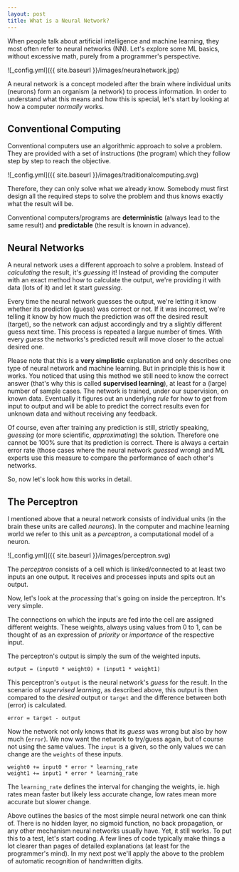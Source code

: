 ```yaml
---
layout: post
title: What is a Neural Network?
---
```


When people talk about artificial intelligence and machine learning, they most often refer to neural networks (NN). 
Let's explore some ML basics, without excessive math, purely from a programmer's perspective.

![_config.yml]({{ site.baseurl }}/images/neuralnetwork.jpg)

A neural network is a concept modeled after the brain where individual units (neurons) form an organism (a network) to process information. 
In order to understand what this means and how this is special, let's start by looking at how a computer *normally* works.  

## Conventional Computing

Conventional computers use an algorithmic approach to solve a problem. 
They are provided with a set of instructions (the program) which they follow step by step to reach the objective.

![_config.yml]({{ site.baseurl }}/images/traditionalcomputing.svg)

Therefore, they can only solve what we already know. 
Somebody must first design all the required steps to solve the problem and thus knows exactly what the result will be.

Conventional computers/programs are **deterministic** (always lead to the same result) and **predictable** (the result is known in advance). 

## Neural Networks

A neural network uses a different approach to solve a problem. 
Instead of *calculating* the result, it's *guessing* it! 
Instead of providing the computer with an exact method how to calculate the output, we're providing it with data (lots of it) and let it start *guessing*. 

Every time the neural network guesses the output, we're letting it know whether its prediction (guess) was correct or not. 
If it was incorrect, we're telling it know by how much the prediction was off the desired result (target), so the network can adjust accordingly and try a slightly different guess next time.
This process is repeated a largue number of times. 
With every *guess* the networks's predicted result will move closer to the actual desired one. 

Please note that this is a **very simplistic** explanation and only describes one type of neural network and machine learning. 
But in principle this is how it works. 
You noticed that using this method we still need to know the correct answer (that's why this is called **supervised learning**), at least for a (large) number of sample cases.
The network is trained, under our supervision, on known data. 
Eventually it figures out an underlying *rule* for how to get from input to output and will be able to predict the correct results even for unknown data and without receiving any feedback.

Of course, even after training any prediction is still, strictly speaking, *guessing* (or more scientific, *approximating*) the solution.
Therefore one cannot be 100% sure that its prediction is correct. 
There is always a certain error rate (those cases where the neural network *guessed* wrong) and ML experts use this measure to compare the performance of each other's networks.
 
So, now let's look how this works in detail.

## The Perceptron

I mentioned above that a neural network consists of individual units (in the brain these units are called *neurons*). 
In the computer and machine learning world we refer to this unit as a *perceptron*, a computational model of a neuron.

![_config.yml]({{ site.baseurl }}/images/perceptron.svg)

The *perceptron* consists of a cell which is linked/connected to at least two inputs an one output.
It receives and processes inputs and spits out an output. 

Now, let's look at the *processing* that's going on inside the perceptron. It's very simple. 

The connections on which the inputs are fed into the cell are assigned different weights. 
These weights, always using values from 0 to 1, can be thought of as an expression of *priority* or *importance* of the respective input. 

The perceptron's output is simply the sum of the weighted inputs.

```
output = (input0 * weight0) + (input1 * weight1)

```

This perceptron's `output` is the neural network's *guess* for the result.
In the scenario of *supervised learning*, as described above, this output is then compared to the *desired* output or `target` and the difference between both (error) is calculated.

```
error = target - output

```

Now the network not only knows that its *guess* was wrong but also by how much (`error`).
We now want the network to try/guess again, but of course not using the same values.
The `input` is a given, so the only values we can change are the `weights` of these inputs.

```
weight0 += input0 * error * learning_rate
weight1 += input1 * error * learning_rate

```

The `learning_rate` defines the interval for changing the weights, ie. high rates mean faster but likely less accurate change, low rates mean more accurate but slower change.

Above outlines the basics of the most simple neural network one can think of. 
There is no hidden layer, no sigmoid function, no back propagation, or any other mechanism neural networks usually have.
Yet, it still works.
To put this to a test, let's start coding. A few lines of code typically make things a lot clearer than pages of detailed explanations (at least for the programmer's mind).
In my next post we'll apply the above to the problem of automatic recognition of handwritten digits. 
